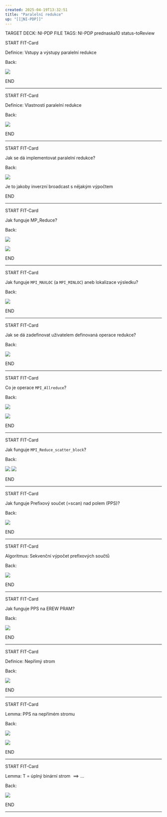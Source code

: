 ```yaml
---
created: 2025-04-19T13:32:51
title: "Paralelní redukce"
up: "[[📖NI-PDP]]"
---
```


TARGET DECK: NI-PDP
FILE TAGS: NI-PDP prednaska10 status-toReview


START
FIT-Card

Definice: Vstupy a výstupy paralelní redukce

Back:

![](../../Assets/Pasted%20image%2020250419133342.png)
<!--ID: 1746599652923-->
END

---


START
FIT-Card

Definice: Vlastnosti paralelní redukce

Back:

![](../../Assets/Pasted%20image%2020250419133358.png)
<!--ID: 1746599652929-->
END

---


START
FIT-Card

Jak se dá implementovat paralelní redukce?

Back:

![](../../Assets/Pasted%20image%2020250419133417.png)

Je to jakoby inverzní broadcast s nějakým výpočtem
<!--ID: 1746599652937-->
END

---


START
FIT-Card

Jak funguje MP_Reduce?

Back:

![](../../Assets/Pasted%20image%2020250419133437.png)

<!-- ExampleStart -->
![](../../Assets/Pasted%20image%2020250419133508.png)
<!-- ExampleEnd -->
<!--ID: 1746599652944-->
END

---



START
FIT-Card

Jak funguje `MPI_MAXLOC` (a `MPI_MINLOC`) aneb lokalizace výsledku?

Back:

![](../../Assets/Pasted%20image%2020250419133546.png)
<!--ID: 1746599652951-->
END

---


START
FIT-Card

Jak se dá zadefinovat uživatelem definovaná operace redukce?

Back:

![](../../Assets/Pasted%20image%2020250419133653.png)
<!--ID: 1746599652958-->
END

---


START
FIT-Card

Co je operace `MPI_Allreduce`?

Back:

![](../../Assets/Pasted%20image%2020250419133756.png)

<!-- ExampleStart -->
![](../../Assets/Pasted%20image%2020250419133808.png)
<!-- ExampleEnd -->
<!--ID: 1746599652966-->
END

---


START
FIT-Card

Jak funguje `MPI_Reduce_scatter_block`?

Back:

![](../../Assets/Pasted%20image%2020250419133829.png)
![](../../Assets/Pasted%20image%2020250419133840.png)
<!--ID: 1746599652974-->
END

---


START
FIT-Card

Jak funguje Prefixový součet (=scan) nad polem (PPS)?

Back:

![](../../Assets/Pasted%20image%2020250419133907.png)
<!--ID: 1746599652981-->
END

---


START
FIT-Card

Algoritmus: Sekvenční výpočet prefixových součtů

Back:

![](../../Assets/Pasted%20image%2020250419133925.png)
<!--ID: 1746599652988-->
END

---


START
FIT-Card

Jak funguje PPS na EREW PRAM?

Back:

![](../../Assets/Pasted%20image%2020250419133941.png)
<!--ID: 1746599652995-->
END

---


START
FIT-Card

Definice: Nepřímý strom

Back:

![](../../Assets/Pasted%20image%2020250419133955.png)
<!--ID: 1746599653002-->
END

---


START
FIT-Card

Lemma: PPS na nepřímém stromu

Back:

![](../../Assets/Pasted%20image%2020250419134010.png)

<!-- ExampleStart -->
![](../../Assets/Pasted%20image%2020250419134058.png)
<!-- ExampleEnd -->
<!--ID: 1746599653010-->
END

---


START
FIT-Card

Lemma: T = úplný binární strom $\implies \dots$

Back:

![](../../Assets/Pasted%20image%2020250419134042.png)
<!--ID: 1746599653018-->
END

---

